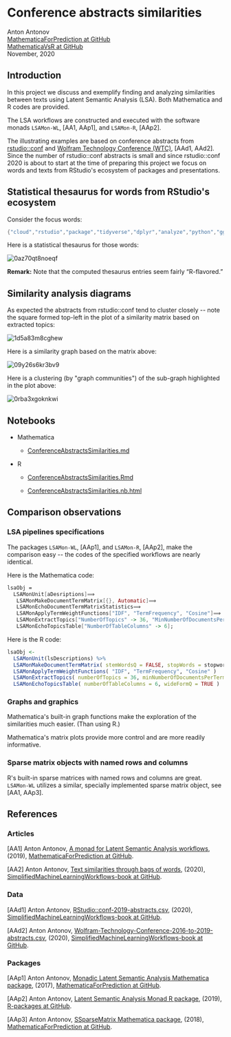 # Conference abstracts similarities
 
Anton Antonov  
[MathematicaForPrediction at GitHub](https://github.com/antononcube/MathematicaForPrediction)  
[MathematicaVsR at GitHub](https://github.com/antononcube/MathematicaVsR)  
November, 2020

## Introduction

In this project we discuss and exemplify finding and analyzing similarities between texts using 
Latent Semantic Analysis (LSA). Both Mathematica and R codes are provided.

The LSA workflows are constructed and executed with the software monads `LSAMon-WL`, \[AA1, AAp1\], and `LSAMon-R`, \[AAp2\].  

The illustrating examples are based on conference abstracts from 
[rstudio::conf](https://rstudio.com/conference/) 
and 
[Wolfram Technology Conference (WTC)](https://www.wolfram.com/events/technology-conference/2019/), 
\[AAd1, AAd2\]. 
Since the number of rstudio::conf abstracts is small and since rstudio::conf 2020 is about to start 
at the time of preparing this project we focus on words and texts from RStudio's ecosystem of packages and presentations.

## Statistical thesaurus for words from RStudio's ecosystem

Consider the focus words:

```mathematica
{"cloud","rstudio","package","tidyverse","dplyr","analyze","python","ggplot2","markdown","sql"}
```

Here is a statistical thesaurus for those words:

![0az70qt8noeqf](https://github.com/antononcube/MathematicaVsR/raw/master/Projects/ConferenceAbstactsSimilarities/Mathematica/Diagrams/0az70qt8noeqf-better.png) 


**Remark:** Note that the computed thesaurus entries seem fairly “R-flavored.”

## Similarity analysis diagrams

As expected the abstracts from rstudio::conf tend to cluster closely -- 
note the square formed top-left in the plot of a similarity matrix based on extracted topics:

![1d5a83m8cghew](https://github.com/antononcube/MathematicaVsR/raw/master/Projects/ConferenceAbstactsSimilarities/Mathematica/Diagrams/1d5a83m8cghew.png) 

Here is a similarity graph based on the matrix above:

![09y26s6kr3bv9](https://github.com/antononcube/MathematicaVsR/raw/master/Projects/ConferenceAbstactsSimilarities/Mathematica/Diagrams/09y26s6kr3bv9.png)  

Here is a clustering (by "graph communities") of the sub-graph highlighted in the plot above:

![0rba3xgoknkwi](https://github.com/antononcube/MathematicaVsR/raw/master/Projects/ConferenceAbstactsSimilarities/Mathematica/Diagrams/0rba3xgoknkwi.png) 


## Notebooks

- Mathematica

  - [ConferenceAbstractsSimilarities.md](https://github.com/antononcube/MathematicaVsR/blob/master/Projects/ConferenceAbstactsSimilarities/Mathematica/ConferenceAbstractsSimilarities.md)

- R
  
  - [ConferenceAbstractsSimilarities.Rmd](https://github.com/antononcube/MathematicaVsR/blob/master/Projects/ConferenceAbstactsSimilarities/R/ConferenceAbstractsSimilarities.Rmd) 
  
  - [ConferenceAbstractsSimilarities.nb.html](https://htmlpreview.github.io/?https://github.com/antononcube/MathematicaVsR/blob/master/Projects/ConferenceAbstactsSimilarities/R/ConferenceAbstractsSimilarities.nb.html)

## Comparison observations

### LSA pipelines specifications

The packages `LSAMon-WL`, \[AAp1\], and `LSAMon-R`, \[AAp2\], make the comparison easy -- 
the codes of the specified workflows are nearly identical.

Here is the Mathematica code:

```mathematica
lsaObj =
  LSAMonUnit[aDesriptions]⟹
   LSAMonMakeDocumentTermMatrix[{}, Automatic]⟹
   LSAMonEchoDocumentTermMatrixStatistics⟹
   LSAMonApplyTermWeightFunctions["IDF", "TermFrequency", "Cosine"]⟹
   LSAMonExtractTopics["NumberOfTopics" -> 36, "MinNumberOfDocumentsPerTerm" -> 2, Method -> "ICA", MaxSteps -> 200]⟹
   LSAMonEchoTopicsTable["NumberOfTableColumns" -> 6];
```
    
Here is the R code:

```r
lsaObj <- 
  LSAMonUnit(lsDescriptions) %>% 
  LSAMonMakeDocumentTermMatrix( stemWordsQ = FALSE, stopWords = stopwords::stopwords() ) %>% 
  LSAMonApplyTermWeightFunctions( "IDF", "TermFrequency", "Cosine" ) 
  LSAMonExtractTopics( numberOfTopics = 36, minNumberOfDocumentsPerTerm = 5, method = "NNMF", maxSteps = 20, profilingQ = FALSE ) %>% 
  LSAMonEchoTopicsTable( numberOfTableColumns = 6, wideFormQ = TRUE ) 
```

### Graphs and graphics

Mathematica's built-in graph functions make the exploration of the similarities much easier. (Than using R.)

Mathematica's matrix plots provide more control and are more readily informative.

### Sparse matrix objects with named rows and columns 

R's built-in sparse matrices with named rows and columns are great. 
`LSAMon-WL` utilizes a similar, specially implemented sparse matrix object, see \[AA1, AAp3\]. 
  
  
## References

### Articles

[AA1] Anton Antonov, 
[A monad for Latent Semantic Analysis workflows](https://github.com/antononcube/MathematicaForPrediction/blob/master/MarkdownDocuments/A-monad-for-Latent-Semantic-Analysis-workflows.md), 
(2019), 
[MathematicaForPrediction at GitHub](https://github.com/antononcube/MathematicaForPrediction).

[AA2] Anton Antonov, 
[Text similarities through bags of words](https://github.com/antononcube/SimplifiedMachineLearningWorkflows-book/blob/master/Part-3-Example-Applications/Text-similarities-through-bags-of-words.md), 
(2020), 
[SimplifiedMachineLearningWorkflows-book at GitHub](https://github.com/antononcube/SimplifiedMachineLearningWorkflows-book).

### Data

[AAd1] Anton Antonov, 
[RStudio::conf-2019-abstracts.csv](https://github.com/antononcube/SimplifiedMachineLearningWorkflows-book/blob/master/Data/RStudio-conf-2019-abstracts.csv), 
(2020), 
[SimplifiedMachineLearningWorkflows-book at GitHub](https://github.com/antononcube/SimplifiedMachineLearningWorkflows-book).

[AAd2] Anton Antonov, 
[Wolfram-Technology-Conference-2016-to-2019-abstracts.csv](https://github.com/antononcube/SimplifiedMachineLearningWorkflows-book/blob/master/Data/Wolfram-Technology-Conference-2016-to-2019-abstracts.csv), 
(2020), 
[SimplifiedMachineLearningWorkflows-book at GitHub](https://github.com/antononcube/SimplifiedMachineLearningWorkflows-book).

### Packages

[AAp1] Anton Antonov, 
[Monadic Latent Semantic Analysis Mathematica package](https://github.com/antononcube/MathematicaForPrediction/blob/master/MonadicProgramming/MonadicLatentSemanticAnalysis.m),
(2017), 
[MathematicaForPrediction at GitHub](https://github.com/antononcube/MathematicaForPrediction).

[AAp2] Anton Antonov, 
[Latent Semantic Analysis Monad R package](https://github.com/antononcube/R-packages/tree/master/LSAMon-R),
(2019), 
[R-packages at GitHub](https://github.com/antononcube/R-packages).

[AAp3] Anton Antonov,
[SSparseMatrix Mathematica package](https://github.com/antononcube/MathematicaForPrediction/blob/master/SSparseMatrix.m),
(2018),
[MathematicaForPrediction at GitHub](https://github.com/antononcube/MathematicaForPrediction).
